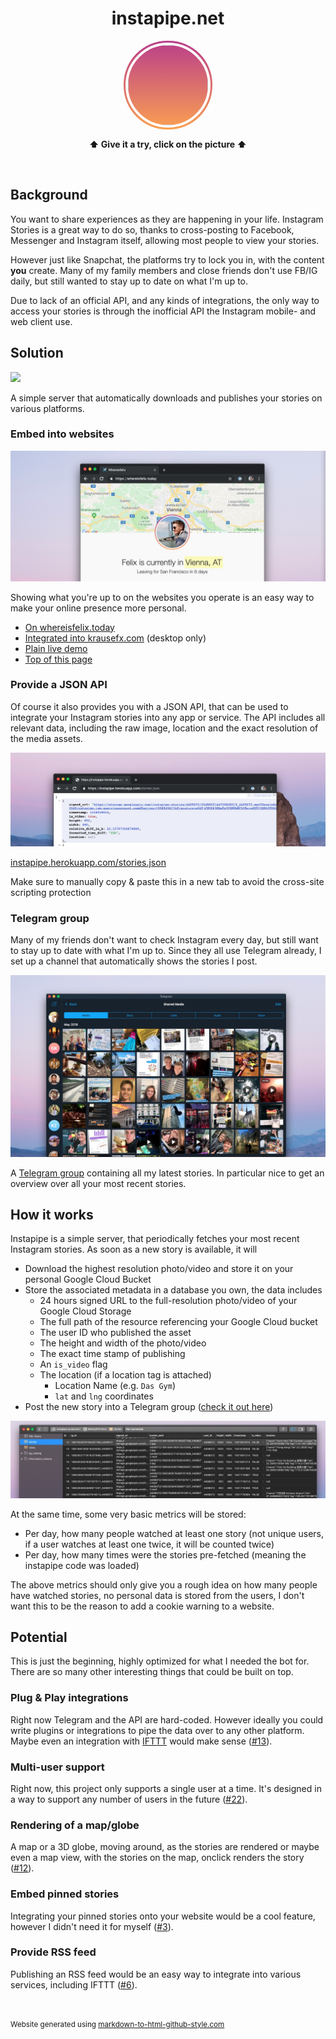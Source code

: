 <h1 style="text-align: center;">instapipe.net</h1>


<div id="story-available">
  <img 
    src="https://graph.facebook.com/100000723486971/picture?type=large"
    id="storyProfilePicture"
    onclick="showStories()"
  />
</div>

<div id="storyViewer">
  <div id="storyContent">
    <div id="storyHeader">
      <img 
        id="storyHeaderProfilePicture"
        onclick="window.open('https://instagram.com/krausefx', '_blank')"
      />
      <p id="storyUserlink"><a href="https://instagram.com/krausefx" target="_blank">KrauseFx</a></p>
      <p id="storyTimestamp"></p>
      <p id="poweredByInstapipe"><a href="https://instapipe.net" target="_blank">instapipe.net</a></p>
    </div>
    <div id="storyProgressBar"></div>
    <div id="storyBackButton" class="storyButton" onclick="userDidClickPreviousStory()">
      <
    </div>
    <div id="storyNextButton" class="storyButton" onclick="userDidClickNextStory()">
      >
    </div>

    <video autoplay playsinline muted id="storyVideoViewer">
    </video>
    <div id="storyPhotoViewer" onclick="userDidClickNextStory()">
    </div>
  </div>
  <img src="" id="fakeContentToPreloadImages" />
</div>

<script type='text/javascript'>
let host = "https://instapipe.herokuapp.com/"
let userId = "4409072"

var storiesToShow = null;
var timeOutForPhotos = 4.0;
var storyProgressSpacing = 5;
var progressPadding = 2;
var progressBars = null;
var storiesContent = null;

var nextStoryTimeout = null;
var currentIndex = -1;

function preloadStoriesIndex() {
  var url = host + "stories.json?user_id=" + userId;

  var xmlHttp = new XMLHttpRequest();
  xmlHttp.onreadystatechange = function() { 
    if (xmlHttp.readyState == 4 && xmlHttp.status == 200) {
      storiesContent = JSON.parse(xmlHttp.responseText)
      if (storiesContent.length == 0) {
        // Default it's shown, as it looks nicer
        // and I post stories most days :joy:
        document.getElementById("story-available").className += "story-not-available"
      } else {
        // preload the first story if it's a picture
        if (!storiesContent[0]["is_video"]) {
          document.getElementById("fakeContentToPreloadImages").src = storiesContent[0]["signed_url"]
        }
      }
    }
  };

  xmlHttp.open("GET", url, true); // true = asynchronous 
  xmlHttp.send(null);
}

function showStories() {
  if (storiesContent == null || storiesContent.length == 0) {
    return;
  }

  // Copy the profile picture URL to the story header, to only have to define it once
  // we only do that once everything is loaded, as depending on the website
  // the image node might not be acccessible yet
  let profileImageURL = document.getElementById("storyProfilePicture").src
  document.getElementById("storyHeaderProfilePicture").src = profileImageURL;

  storiesToShow = []
  progressBars = []

  document.getElementById("storyViewer").style.display = "block"

  for (let storyIndex in storiesContent) {
    let currentStory = storiesContent[storyIndex]
    storiesToShow.push(currentStory)
  }

  for (let currentStoryIndex in storiesToShow) {
    let currentStory = storiesToShow[currentStoryIndex]

    // Append the progress items
    var progressBarBackground = document.createElement("div")
    progressBarBackground.className = "storyProgressBarItemBg"
    progressBarBackground.style.width = "calc(" + (1.0 / storiesToShow.length) * 100 + "%" + " - " + progressPadding * 2 + "px)"
    progressBarBackground.style.marginRight = progressPadding + "px"
    progressBarBackground.style.marginLeft = progressPadding + "px"
    document.getElementById("storyProgressBar").appendChild(progressBarBackground)

    var progressBarForeground = document.createElement("div")
    progressBarForeground.style.width = "0%"
    progressBarForeground.className = "storyProgressBarItemFg"
    progressBarBackground.appendChild(progressBarForeground)

    progressBars.push(progressBarForeground)
  }

  currentIndex = 0
  renderCurrentStory()

  var xmlHttp = new XMLHttpRequest();
  xmlHttp.onreadystatechange = function() {}
  xmlHttp.open("GET", host + "didOpenStories", true); // true = asynchronous 
  xmlHttp.send(null);
}

function renderCurrentStory() {
  currentStory = storiesToShow[currentIndex]
  
  for (let index in progressBars) {
    let currentProgressBar = progressBars[index]
    if (currentIndex > index) {
      currentProgressBar.style.width = "100%"
    } else {
      currentProgressBar.style.width = "0%"
    }
  }

  // Show image/video
  let videoViewer = document.getElementById("storyVideoViewer")
  let photoViewer = document.getElementById("storyPhotoViewer")
  let progressBarContent = progressBars[currentIndex]

  document.getElementById("storyTimestamp").textContent = currentStory["formatted_time_diff"]

  if (currentStory["is_video"]) {
    videoViewer.src = currentStory["signed_url"]
    videoViewer.style.display = "block"
    videoViewer.onended = function() {
      if (currentIndex < storiesToShow.length - 1) {
        currentIndex++;
        renderCurrentStory();
      } else {
        dismissStories();
      }
    };
    let videoUpdatedDuration = function() {
      // this is triggered when the video file was loaded
      // videos have dynamic length
      animateProgressBar(progressBarContent, videoViewer.duration)
      videoViewer.removeEventListener("durationchange", videoUpdatedDuration)
    }
    videoViewer.addEventListener("durationchange", videoUpdatedDuration)
    videoViewer.load()
    videoViewer.play()
    photoViewer.style.display = "none"
  } else {
    photoViewer.style.backgroundImage = "url('" + currentStory["signed_url"] + "')"
    videoViewer.style.display = "none"
    photoViewer.style.display = "block"
    animateProgressBar(progressBarContent, timeOutForPhotos) // photos are always x seconds

    // Advance to next story after X seconds
    nextStoryTimeout = setTimeout(function() {
      if (currentIndex < storiesToShow.length - 1) {
        currentIndex++;
        renderCurrentStory();
      } else {
        dismissStories();
      }
    }, timeOutForPhotos * 1000)
  }

  // Trigger the next one
  if (currentIndex < storiesToShow.length - 1 && !storiesToShow[currentIndex + 1]["is_video"])
  {
    setTimeout(function() {
      // Poor person's pre-loading of images, with a slight delay
      document.getElementById("fakeContentToPreloadImages").src = storiesToShow[currentIndex + 1]["signed_url"]
    }, timeOutForPhotos / 3.0 * 1000)
  }
}

function animateProgressBar(progressBar, duration) {
  progressBar.style.animationName = "storyViewProgress";
  progressBar.style.animationDuration = duration + "s";
}

function userDidClickPreviousStory() {
  if (currentIndex > 0) {
    stopAllAnimations()
    currentIndex--;
    renderCurrentStory();
  } else {
    dismissStories();
  }
}

function userDidClickNextStory() {
  if (currentIndex < storiesToShow.length - 1) {
    stopAllAnimations()
    currentIndex++;
    renderCurrentStory();
  } else {
    dismissStories();
  }
}

function stopAllAnimations() {
  clearTimeout(nextStoryTimeout)
  document.getElementById("storyVideoViewer").onended = null

  for (let index in progressBars) {
    let currentProgressBar = progressBars[index]
    currentProgressBar.style.animationName = null
  }
}

function dismissStories() {
  document.getElementById("storyViewer").style.display = "none"
  document.getElementById("storyProgressBar").innerHTML = ""
  stopAllAnimations()
}

window.addEventListener("keyup", function(e) {
  if (e.keyCode == 27) { // ESC
    dismissStories()
    return true;
  }
  if (e.keyCode == 37) { // Left
    userDidClickPreviousStory();
  }
  if (e.keyCode == 39) { // Right
    userDidClickNextStory();
  }
}, false);

preloadStoriesIndex();

</script>
<style type='text/css'>
#storyProfilePicture {
  width: 128px;
  height: 128px;
  border-radius: 70px;
  margin-left: 3px;
  margin-top: 3px;
  cursor: pointer;
  border: 4px solid white;
}

#story-available {
  background-image: linear-gradient(rgb(186, 62, 138), #fba051);
  height: 142px;
  width: 142px;
  z-index: -10;
  border-radius: 70px;
  margin-bottom: 15px;
}

#story-available.story-not-available {
  background-image: none !important;
}

#storyViewer {
  height: 100%;
  width: 100%;
  position: fixed;
  top: 0;
  left: 0;
  z-index: 100;
  background-color: rgba(0, 0, 0, 0.8);
  text-align: center;
  display: none;

  font-family: 'Helvetica Neue', sans-serif;
  font-weight: normal;
}

#storyViewer p {
  color: #686868;
  font-size: 20px;
  line-height: 24px;
  margin: 0 0 24px;
  text-align: center;
  text-justify: inter-word;
}

#storyViewer > #storyContent {
  width: 512px;
  max-width: 80%; /* for mobile devices */
  margin-top: 30px;
  display: inline-block;

  /* 
    To get the right aspect ratio, while still having a dynamic content size
    https://stackoverflow.com/questions/1495407/maintain-the-aspect-ratio-of-a-div-with-css
    IG content: 910px height to 512px width = ~178%
    So the `padding-bottom` sets the height of the content
  */
  padding-bottom: 178%;
}

#storyViewer > #storyContent > .storyButton {
  position: fixed;
  top: calc(910px - 450px);
  background-color: rgba(200, 200, 200, 0.88);
  padding: 10px;
  color: rgba(0, 0, 0, 0.8);
  font-weight: bolder;
  font-size: 16px;
  border-radius: 18px;
  width: 20px;
  height: 20px;
  text-align: center;
  cursor: pointer;
}

#storyViewer > #storyContent > #storyBackButton {
  left: 50px;
}

#storyViewer > #storyContent > #storyNextButton {
  right: 53px; /* no idea where the difference comes from */
}

#storyViewer > #storyContent > #storyPhotoViewer {
  width: 100%;
  padding-bottom: 178%; /* see comment in #storyContent */
  background-size: cover;
  background-repeat: no-repeat;
  background-position: 50% 50%;
}

#storyViewer > #storyContent > #storyVideoViewer {
  padding-bottom: 178%; /* see comment in #storyContent */
  width: 100%;
}

#storyViewer > #storyContent > #storyProgressBar {
  width: calc(100% + 4px);
  margin-left: -2px;
  height: 3px;
  margin-top: 10px;
  margin-bottom: 10px;
}

#storyViewer > #storyContent > #storyProgressBar > .storyProgressBarItemBg {
  border-radius: 6px;
  background-color: rgba(187, 187, 187, 0.6);
  height: 100%;
  display: inline-block;
  float: left;
}

.storyProgressBarItemFg {
  background-color: #FFF;
  height: 100%;
  border-radius: 3px;
  animation-timing-function: linear;
}

#fakeContentToPreloadImages {
  height: 0;
  width: 0;
  opacity: 0;
}

@keyframes storyViewProgress {
  from { width: 0%; }
  to { width: 100%; }
}

/* Story header */
#storyHeader {
  height: 50px;
  text-align: left;
}

#storyHeader > #storyHeaderProfilePicture {
  height: 38px;
  width: 38px;
  border-radius: 19px;
  cursor: pointer;
  margin-top: 7px;
  display: block-inline;
}

#storyHeader > #storyUserlink {
  display: block-inline;
  margin-left: 50px;
  text-align: left;
  margin-top: -40px; /* hacky */
  padding-top: 0;
  font-size: 20px;
}

#storyHeader > #storyUserlink > a {
  color: white !important;
  text-decoration: none;
}

#storyHeader > #storyTimestamp {
  color: #777;
  display: block-inline;
  margin-left: 50px;
  text-align: left;
  margin-top: -28px;
  padding-top: 0;
  font-size: 16px;
}

#storyHeader > #poweredByInstapipe {
  display: block-inline;
  margin-left: 150px;
  text-align: right;
  margin-top: -50px; /* hacky */
  padding-top: 0;
  font-size: 16px;
}

#storyHeader > #poweredByInstapipe > a {
  color: #999 !important;
  text-decoration: none;
}

</style>

<p style="text-align: center;"><b>⬆️ Give it a try, click on the picture ⬆️</b></p>

<style type="text/css">
  #story-available {
    margin-left: auto;
    margin-right: auto;
  }
</style>

<br />

## Background

You want to share experiences as they are happening in your life. Instagram Stories is a great way to do so, thanks to cross-posting to Facebook, Messenger and Instagram itself, allowing most people to view your stories.

However just like Snapchat, the platforms try to lock you in, with the content **you** create. Many of my family members and close friends don't use FB/IG daily, but still wanted to stay up to date on what I'm up to.

Due to lack of an official API, and any kinds of integrations, the only way to access your stories is through the inofficial API the Instagram mobile- and web client use.

## Solution

[![](https://img.shields.io/badge/author-@KrauseFx-blue.svg?style=flat)](https://twitter.com/KrauseFx)

A simple server that automatically downloads and publishes your stories on various platforms.

### Embed into websites

<a href="https://whereisfelix.today">
  <img src="assets/whereisfelixScreenshot.jpg" />
</a>

Showing what you're up to on the websites you operate is an easy way to make your online presence more personal.

- [On whereisfelix.today](https://whereisfelix.today)
- [Integrated into krausefx.com](https://krausefx.com) (desktop only)
- [Plain live demo](https://krausefx.github.io/instapipe/web/index.html)
- [Top of this page]("#")

### Provide a JSON API

Of course it also provides you with a JSON API, that can be used to integrate your Instagram stories into any app or service. The API includes all relevant data, including the raw image, location and the exact resolution of the media assets.

<img src="assets/apiScreenshot.jpg" />

[instapipe.herokuapp.com/stories.json](https://instapipe.herokuapp.com/stories.json)

Make sure to manually copy & paste this in a new tab to avoid the cross-site scripting protection

### Telegram group

Many of my friends don't want to check Instagram every day, but still want to stay up to date with what I'm up to. Since they all use Telegram already, I set up a channel that automatically shows the stories I post.

<a href="https://t.me/joinchat/AAAAAFADGfZcXqQj3TK73A">
  <img src="assets/telegramScreenshot.jpg" />
</a>

A [Telegram group](https://t.me/joinchat/AAAAAFADGfZcXqQj3TK73A) containing all my latest stories. In particular nice to get an overview over all your most recent stories.

## How it works

Instapipe is a simple server, that periodically fetches your most recent Instagram stories. As soon as a new story is available, it will

- Download the highest resolution photo/video and store it on your personal Google Cloud Bucket
- Store the associated metadata in a database you own, the data includes
  - 24 hours signed URL to the full-resolution photo/video of your Google Cloud Storage
  - The full path of the resource referencing your Google Cloud bucket
  - The user ID who published the asset
  - The height and width of the photo/video
  - The exact time stamp of publishing
  - An `is_video` flag
  - The location (if a location tag is attached)
    - Location Name (e.g. `Das Gym`)
    - `lat` and `lng` coordinates
- Post the new story into a Telegram group ([check it out here](https://t.me/joinchat/AAAAAFADGfZcXqQj3TK73A))

<img src="assets/databaseScreenshot.jpg" />

At the same time, some very basic metrics will be stored:

- Per day, how many people watched at least one story (not unique users, if a user watches at least one twice, it will be counted twice)
- Per day, how many times were the stories pre-fetched (meaning the instapipe code was loaded)

The above metrics should only give you a rough idea on how many people have watched stories, no personal data is stored from the users, I don't want this to be the reason to add a cookie warning to a website.

## Potential

This is just the beginning, highly optimized for what I needed the bot for. There are so many other interesting things that could be built on top.

### Plug & Play integrations

Right now Telegram and the API are hard-coded. However ideally you could write plugins or integrations to pipe the data over to any other platform. Maybe even an integration with [IFTTT](https://ifttt.com) would make sense ([#13](https://github.com/KrauseFx/instapipe/issues/13)).

### Multi-user support

Right now, this project only supports a single user at a time. It's designed in a way to support any number of users in the future ([#22](https://github.com/KrauseFx/instapipe/issues/new)).

### Rendering of a map/globe

A map or a 3D globe, moving around, as the stories are rendered or maybe even a map view, with the stories on the map, onclick renders the story ([#12](https://github.com/KrauseFx/instapipe/issues/12)).

### Embed pinned stories

Integrating your pinned stories onto your website would be a cool feature, however I didn't need it for myself ([#3](https://github.com/KrauseFx/instapipe/issues/3)).

### Provide RSS feed

Publishing an RSS feed would be an easy way to integrate into various services, including IFTTT ([#6](https://github.com/KrauseFx/instapipe/issues/6)).

<br />

<p style="margin-bottom: 0px;">
  <small>Website generated using <a href="https://markdown-to-github-style-web.com/" target="_blank">markdown-to-html-github-style.com</a></small></p>
